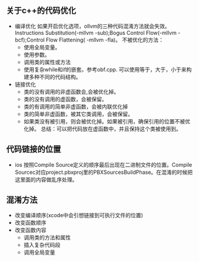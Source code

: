 ## 关于c++的代码优化
- 编译优化
	如果开启优化选项，ollvm的三种代码混淆方法就会失效。Instructions Substitution(-mllvm -sub);Bogus Control Flow(-mllvm -bcf);Control Flow Flattening( -mllvm -fla)。
	不被优化的方法：
  - 使用全局变量。
  - 使用参数。
  - 调用类的属性或方法
  - 使用复杂while和if的嵌套。参考obf.cpp.
     可以使用等于，大于，小于来构建多种不同的代码结构。
- 链接优化
  -	类的没有调用的非虚函数会,会被优化掉。
  - 类的没有调用的虚函数，会被保留。
  - 类的有调用的简单非虚函数，会被内联优化掉
  - 类的简单非虚函数，被其它类调用，会被保留。
  - 如果类没有被引用，则会被优化掉。如果被引用，确保引用的位置不被优化掉。
		总结：可以把代码放在虚函数中，并且保持这个类被使用到。

## 代码链接的位置
- ios
  按照Compile Source定义的顺序最后出现在二进制文件的位置。Compile Sourcec对应project.pbxproj里的PBXSourcesBuildPhase。在混淆的时候把这里面的内容做乱序处理。

## 混淆方法
- 改变编译顺序(xcode中会引想链接到可执行文件的位置)
- 改变函数顺序
- 改变函数内容
  - 调用类的方法和属性
  - 插入复杂代码段
  - 调用全局变量